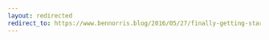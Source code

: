 ```yaml
---
layout: redirected
redirect_to: https://www.bennorris.blog/2016/05/27/finally-getting-started.html
---
```

